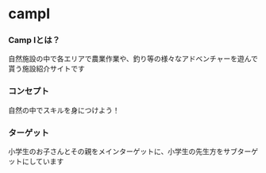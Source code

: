 # campI

### Camp Iとは？
自然施設の中で各エリアで農業作業や、釣り等の様々なアドベンチャーを遊んで貰う施設紹介サイトです

### コンセプト
自然の中でスキルを身につけよう！

### ターゲット
小学生のお子さんとその親をメインターゲットに、小学生の先生方をサブターゲットにしています